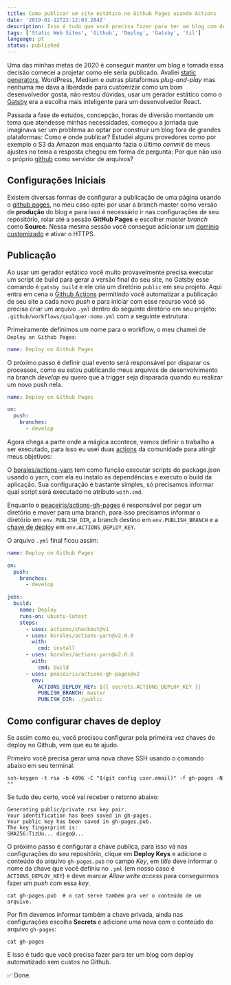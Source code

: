 ```yaml
---
title: Como publicar um site estático no Github Pages usando Actions
date: '2019-01-12T22:12:03.284Z'
description: Isso é tudo que você precisa fazer para ter um blog com deploy automatizado sem custos com o Github.
tags: ['Static Web Sites', 'Github', 'Deploy', 'Gatsby', 'til']
language: pt
status: published
---
```


Uma das minhas metas de 2020 é conseguir manter um blog e tomada essa decisão comecei a projetar como ele seria publicado. Avaliei [static generators](/tags/static-web-sites), WordPress, Medium e outras plataformas _plug-and-play_ mas nenhuma me dava a liberdade para customizar como um bom desenvolvedor gosta, não restou dúvidas, usar um gerador estático como o [Gatsby](https://www.gatsbyjs.org/) era a escolha mais inteligente para um desenvolvedor React.

Passada a fase de estudos, concepção, horas de diversão montando um tema que atendesse minhas necessidades, começou a jornada que imaginava ser um problema ao optar por construir um blog fora de grandes plataformas: Como e onde publicar? Estudei alguns provedores como por exemplo o S3 da Amazon mas enquanto fazia o último _commit_ de meus ajustes no tema a resposta chegou em forma de pergunta: Por que não uso o próprio [github](https://github.com/diegocosta) como servidor de arquivos?

## Configurações Iniciais

Existem diversas formas de configurar a publicação de uma página usando o [github pages](https://pages.github.com/), no meu caso optei por usar a branch master como versão de **produção** do blog e para isso é necessário ir nas configurações de seu repositório, rolar até a sessão **GitHub Pages** e escolher _master branch_ como **Source**. Nessa mesma sessão você consegue adicionar um [domínio customizado](https://help.github.com/en/github/working-with-github-pages/configuring-a-custom-domain-for-your-github-pages-site) e ativar o HTTPS.

## Publicação

Ao usar um gerador estático você muito provavelmente precisa executar um script de build para gerar a versão final do seu site, no Gatsby esse comando é `gatsby build` e ele cria um diretório `public` em seu projeto. Aqui entra em cena o [Github Actions](https://github.com/features/actions) permitindo você automatizar a publicação de seu site a cada novo _push_ e para iniciar com esse recurso você só precisa criar um arquivo `.yml` dentro do seguinte diretório em seu projeto: `.github/workflows/qualquer-nome.yml` com a seguinte estrutura:

Primeiramente definimos um nome para o workflow, o meu chamei de `Deploy on Github Pages`:

```yml
name: Deploy on Github Pages
```

O próximo passo é definir qual evento será responsável por disparar os processos, como eu estou publicando meus arquivos de desenvolvimento na branch _develop_ eu quero que a trigger seja disparada quando eu realizar um novo push nela.

```yml
name: Deploy on Github Pages

on:
  push:
    branches:
      - develop
```

Agora chega a parte onde a mágica acontece, vamos definir o trabalho a ser executado, para isso eu usei duas [actions](https://help.github.com/en/actions/automating-your-workflow-with-github-actions/about-actions) da comunidade para atingir meus objetivos:

O [borales/actions-yarn](https://github.com/Borales/actions-yarn) tem como função executar scripts do package.json usando o yarn, com ela eu instalo as dependências e executo o build da aplicação. Sua configuração é bastante simples, só precisamos informar qual script será executado no atributo `with.cmd`.

Enquanto o [peaceiris/actions-gh-pages](https://github.com/peaceiris/actions-gh-pages) é responsável por pegar um diretório e mover para uma branch, para isso precisamos informar o diretório em `env.PUBLISH_DIR`, a branch destino em `env.PUBLISH_BRANCH` e a [chave de deploy](https://developer.github.com/v3/guides/managing-deploy-keys/) em `env.ACTIONS_DEPLOY_KEY`.

O arquivo `.yml` final ficou assim:

```yml
name: Deploy on Github Pages

on:
  push:
    branches:
      - develop

jobs:
  build:
    name: Deploy
    runs-on: ubuntu-latest
    steps:
      - uses: actions/checkout@v1
      - uses: borales/actions-yarn@v2.0.0
        with:
          cmd: install
      - uses: borales/actions-yarn@v2.0.0
        with:
          cmd: build
      - uses: peaceiris/actions-gh-pages@v2
        env:
          ACTIONS_DEPLOY_KEY: ${{ secrets.ACTIONS_DEPLOY_KEY }}
          PUBLISH_BRANCH: master
          PUBLISH_DIR: ./public
```

## Como configurar chaves de deploy

Se assim como eu, você precisou configurar pela primeira vez chaves de deploy no Github, vem que eu te ajudo.

Primeiro você precisa gerar uma nova chave SSH usando o comando abaixo em seu terminal:

```shell
ssh-keygen -t rsa -b 4096 -C "$(git config user.email)" -f gh-pages -N ""
```

Se tudo deu certo, você vai receber o retorno abaixo:

```shell
Generating public/private rsa key pair.
Your identification has been saved in gh-pages.
Your public key has been saved in gh-pages.pub.
The key fingerprint is:
SHA256:TizUu... diego@...
```

O próximo passo é configurar a chave publica, para isso vá nas configurações do seu repositório, clique em **Deploy Keys** e adicione o conteúdo do arquivo `gh-pages.pub` no campo _Key_, em _title_ deve informar o nome da chave que você definiu no `.yml` (em nosso caso é `ACTIONS_DEPLOY_KEY`) e deve marcar _Allow write access_ para conseguirmos fazer um _push_ com essa _key_.

```shell
cat gh-pages.pub  # o cat serve também pra ver o conteúdo de um arquivo.
```

Por fim devemos informar também a chave privada, ainda nas configurações escolha **Secrets** e adicione uma nova com o conteúdo do arquivo `gh-pages`:

```shell
cat gh-pages
```

E isso é tudo que você precisa fazer para ter um blog com deploy automatizado sem custos no Github.

✅ Done.

